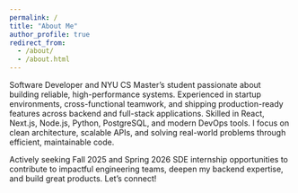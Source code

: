 ```yaml
---
permalink: /
title: "About Me"
author_profile: true
redirect_from: 
  - /about/
  - /about.html
---
```


Software Developer and NYU CS Master’s student passionate about building reliable, high-performance systems. Experienced in startup environments, cross-functional teamwork, and shipping production-ready features across backend and full-stack applications. Skilled in React, Next.js, Node.js, Python, PostgreSQL, and modern DevOps tools. I focus on clean architecture, scalable APIs, and solving real-world problems through efficient, maintainable code.

Actively seeking Fall 2025 and Spring 2026 SDE internship opportunities to contribute to impactful engineering teams, deepen my backend expertise, and build great products. Let’s connect!
